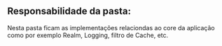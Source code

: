 <h2>Responsabilidade da pasta:</h2>
Nesta pasta ficam as implementações relaciondas ao core da aplicação como por exemplo Realm, Logging, filtro de Cache, etc.
